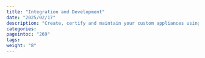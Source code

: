 ```yaml
---
title: "Integration and Development"
date: "2025/02/17"
description: "Create, certify and maintain your custom appliances using OpenNebula's tooling"
categories:
pageintoc: "269"
tags:
weight: "8"
---
```


<a id="integration-framework"></a>

<!--# Integration and Development -->
